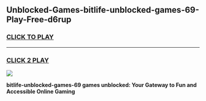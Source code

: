 
## Unblocked-Games-bitlife-unblocked-games-69-Play-Free-d6rup
<h3>
<a href="https://premium76.site?title=bitlife-unblocked-games-69&ref=18A">CLICK TO PLAY</a></h3>
<hr>

<h3>
<a href="https://premium76.site?title=bitlife-unblocked-games-69&ref=18A">CLICK 2 PLAY</a>
  
</h3>

<a href="https://premium76.site?title=bitlife-unblocked-games-69&ref=18A"><img src="https://clearcache.store/games.png"></a>


**bitlife-unblocked-games-69 games unblocked: Your Gateway to Fun and Accessible Online Gaming**
